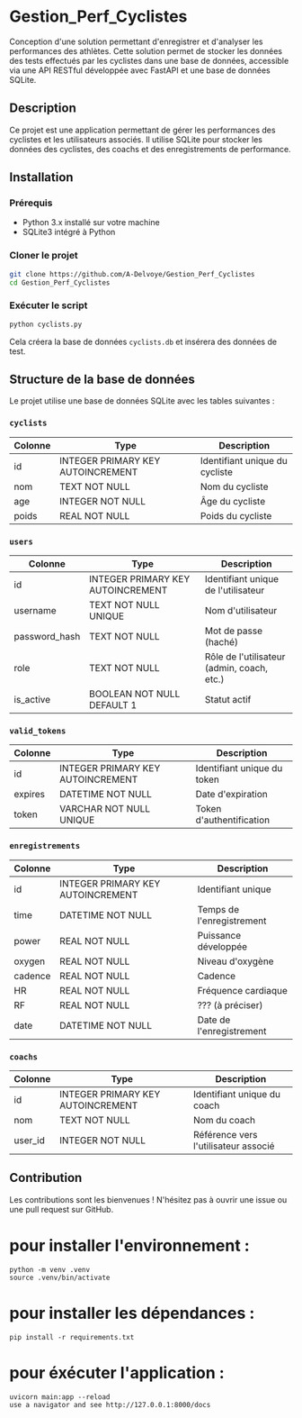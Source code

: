 # Gestion_Perf_Cyclistes
Conception d'une solution permettant d'enregistrer et d'analyser les performances des athlètes. Cette solution permet de stocker les données des tests effectués par les cyclistes dans une base de données, accessible via une API RESTful développée avec FastAPI et une base de données SQLite.


## Description
Ce projet est une application permettant de gérer les performances des cyclistes et les utilisateurs associés. Il utilise SQLite pour stocker les données des cyclistes, des coachs et des enregistrements de performance.

## Installation
### Prérequis
- Python 3.x installé sur votre machine
- SQLite3 intégré à Python

### Cloner le projet
```bash
git clone https://github.com/A-Delvoye/Gestion_Perf_Cyclistes
cd Gestion_Perf_Cyclistes
```

### Exécuter le script
```bash
python cyclists.py
```
Cela créera la base de données `cyclists.db` et insérera des données de test.

## Structure de la base de données
Le projet utilise une base de données SQLite avec les tables suivantes :

### `cyclists`
| Colonne | Type | Description |
|---------|------|-------------|
| id | INTEGER PRIMARY KEY AUTOINCREMENT | Identifiant unique du cycliste |
| nom | TEXT NOT NULL | Nom du cycliste |
| age | INTEGER NOT NULL | Âge du cycliste |
| poids | REAL NOT NULL | Poids du cycliste |

### `users`
| Colonne | Type | Description |
|---------|------|-------------|
| id | INTEGER PRIMARY KEY AUTOINCREMENT | Identifiant unique de l'utilisateur |
| username | TEXT NOT NULL UNIQUE | Nom d'utilisateur |
| password_hash | TEXT NOT NULL | Mot de passe (haché) |
| role | TEXT NOT NULL | Rôle de l'utilisateur (admin, coach, etc.) |
| is_active | BOOLEAN NOT NULL DEFAULT 1 | Statut actif |

### `valid_tokens`
| Colonne | Type | Description |
|---------|------|-------------|
| id | INTEGER PRIMARY KEY AUTOINCREMENT | Identifiant unique du token |
| expires | DATETIME NOT NULL | Date d'expiration |
| token | VARCHAR NOT NULL UNIQUE | Token d'authentification |

### `enregistrements`
| Colonne | Type | Description |
|---------|------|-------------|
| id | INTEGER PRIMARY KEY AUTOINCREMENT | Identifiant unique |
| time | DATETIME NOT NULL | Temps de l'enregistrement |
| power | REAL NOT NULL | Puissance développée |
| oxygen | REAL NOT NULL | Niveau d'oxygène |
| cadence | REAL NOT NULL | Cadence |
| HR | REAL NOT NULL | Fréquence cardiaque |
| RF | REAL NOT NULL | ??? (à préciser) |
| date | DATETIME NOT NULL | Date de l'enregistrement |

### `coachs`
| Colonne | Type | Description |
|---------|------|-------------|
| id | INTEGER PRIMARY KEY AUTOINCREMENT | Identifiant unique du coach |
| nom | TEXT NOT NULL | Nom du coach |
| user_id | INTEGER NOT NULL | Référence vers l'utilisateur associé |

## Contribution
Les contributions sont les bienvenues ! N'hésitez pas à ouvrir une issue ou une pull request sur GitHub.



# pour installer l'environnement : 
    python -m venv .venv
    source .venv/bin/activate

# pour installer les dépendances : 
    pip install -r requirements.txt

# pour éxécuter l'application : 
    uvicorn main:app --reload
    use a navigator and see http://127.0.0.1:8000/docs

